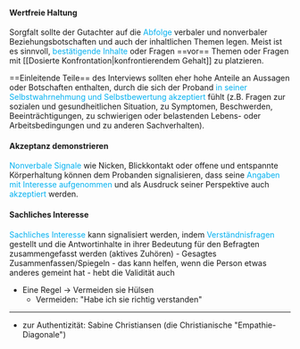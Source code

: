 
#### Wertfreie Haltung

Sorgfalt sollte der Gutachter auf die <span style="color:rgb(0, 176, 240)">Abfolge</span> verbaler und nonverbaler Beziehungsbotschaften und auch der inhaltlichen Themen legen. Meist ist es sinnvoll, <span style="color:rgb(0, 176, 240)">bestätigende Inhalte</span> oder Fragen ==vor== Themen oder Fragen mit [[Dosierte Konfrontation|konfrontierendem Gehalt]] zu platzieren. 

==Einleitende Teile== des Interviews sollten eher hohe Anteile an Aussagen oder Botschaften enthalten, durch die sich der Proband <span style="color:rgb(0, 176, 240)">in seiner Selbstwahrnehmung und Selbstbewertung akzeptiert</span> fühlt 
	(z.B. Fragen zur sozialen und gesundheitlichen Situation, zu Symptomen, Beschwerden, Beeinträchtigungen, zu schwierigen oder belastenden Lebens- oder Arbeitsbedingungen und zu anderen Sachverhalten). 

#### Akzeptanz demonstrieren

<span style="color:rgb(0, 176, 240)">Nonverbale Signale</span> wie Nicken, Blickkontakt oder offene und entspannte Körperhaltung können dem Probanden signalisieren, dass seine <span style="color:rgb(0, 176, 240)">Angaben mit Interesse aufgenommen</span> und als Ausdruck seiner Perspektive auch <span style="color:rgb(0, 176, 240)">akzeptiert</span> werden. 

#### Sachliches Interesse

<span style="color:rgb(0, 176, 240)">Sachliches Interesse</span> kann signalisiert werden, indem <span style="color:rgb(0, 176, 240)">Verständnisfragen</span> gestellt und die Antwortinhalte in ihrer Bedeutung für den Befragten zusammengefasst werden (aktives Zuhören)
	- Gesagtes Zusammenfassen/Spiegeln 
	- das kann helfen, wenn die Person etwas anderes gemeint hat
	- hebt die Validität auch


- Eine Regel -> Vermeiden sie Hülsen
	- Vermeiden: "Habe ich sie richtig verstanden"


***
- zur Authentizität: Sabine Christiansen (die Christianische "Empathie-Diagonale")
